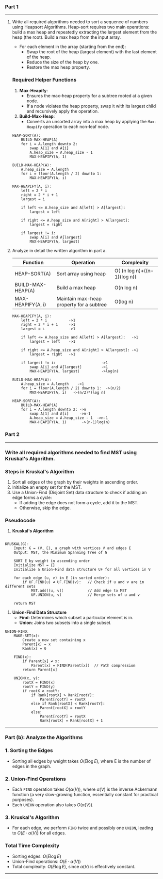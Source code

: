 ### Part 1

* * * * *
1.  Write all required algorithms needed to sort a sequence of numbers using Heapsort Algorithms. Heap-sort requires two main operations: build a max heap and repeatedly extracting the largest element from the heap (the root). Build a max heap from the input array.

    -   For each element in the array (starting from the end):
        -   Swap the root of the heap (largest element) with the last element of the heap.
        -   Reduce the size of the heap by one.
        -   Restore the max heap property.

    ### **Required Helper Functions**

    1.  **Max-Heapify**:
        -   Ensures the max-heap property for a subtree rooted at a given node.
        -   If a node violates the heap property, swap it with its largest child and recursively apply the operation.
    2.  **Build-Max-Heap**:
        -   Converts an unsorted array into a max heap by applying the `Max-Heapify` operation to each non-leaf node.

    ```
    HEAP-SORT(A):
        BUILD-MAX-HEAP(A)
        for i = A.length downto 2:
            swap A[1] and A[i]
            A.heap_size = A.heap_size - 1
            MAX-HEAPIFY(A, 1)

    BUILD-MAX-HEAP(A):
        A.heap_size = A.length
        for i = floor(A.length / 2) downto 1:
            MAX-HEAPIFY(A, i)

    MAX-HEAPIFY(A, i):
        left = 2 * i
        right = 2 * i + 1
        largest = i

        if left <= A.heap_size and A[left] > A[largest]:
            largest = left

        if right <= A.heap_size and A[right] > A[largest]:
            largest = right

        if largest != i:
            swap A[i] and A[largest]
            MAX-HEAPIFY(A, largest)

    ```

2.  Analyze in detail the written algorithm in part a.

    | **Function** | **Operation** | **Complexity** |
    | --- | --- | --- |
    | HEAP-SORT(A) | Sort array using heap | O( (n log⁡ n)+((n-1)(log n)) |
    | BUILD-MAX-HEAP(A) | Build a max heap | O(n log n) |
    | MAX-HEAPIFY(A, i) | Maintain max-heap property for a subtree | O(log⁡ n) |

    ```
    MAX-HEAPIFY(A, i):
        left = 2 * i          ->1
        right = 2 * i + 1     ->1
        largest = i           ->1

        if left <= A.heap_size and A[left] > A[largest]:   ->1
            largest = left    ->1

        if right <= A.heap_size and A[right] > A[largest]: ->1
            largest = right   ->1

        if largest != i:                     ->1
            swap A[i] and A[largest]         ->1
            MAX-HEAPIFY(A, largest)          ->log(n)

    ```

    ```
    BUILD-MAX-HEAP(A):
        A.heap_size = A.length    ->1
        for i = floor(A.length / 2) downto 1:  ->(n/2)
            MAX-HEAPIFY(A, i)   ->(n/2)*(log n)

    ```

    ```
    HEAP-SORT(A):
        BUILD-MAX-HEAP(A)
        for i = A.length downto 2: ->n
            swap A[1] and A[i]     ->n-1
            A.heap_size = A.heap_size - 1  ->n-1
            MAX-HEAPIFY(A, 1)       ->(n-1)log(n)

    ```



### Part 2

* * * * *

### Write all required algorithms needed to find MST using Kruskal's Algorithm.

### **Steps in Kruskal's Algorithm**

1.  Sort all edges of the graph by their weights in ascending order.
2.  Initialize an empty set for the MST.
3.  Use a Union-Find (Disjoint Set) data structure to check if adding an edge forms a cycle:
    -   If adding the edge does not form a cycle, add it to the MST.
    -   Otherwise, skip the edge.

### **Pseudocode**

1.  **Kruskal's Algorithm**

```

KRUSKAL(G):
    Input: G = (V, E), a graph with vertices V and edges E
    Output: MST, the Minimum Spanning Tree of G

    SORT E by weight in ascending order
    Initialize MST = {}
    Initialize a Union-Find data structure UF for all vertices in V

    for each edge (u, v) in E (in sorted order):
        if UF.FIND(u) ≠ UF.FIND(v):   // Check if u and v are in different sets
            MST.add((u, v))           // Add edge to MST
            UF.UNION(u, v)            // Merge sets of u and v

    return MST

```

1.  **Union-Find Data Structure**
    -   **Find**: Determines which subset a particular element is in.
    -   **Union**: Joins two subsets into a single subset.

```
UNION-FIND:
    MAKE-SET(x):
        Create a new set containing x
        Parent[x] = x
        Rank[x] = 0

    FIND(x):
        if Parent[x] ≠ x:
            Parent[x] = FIND(Parent[x])  // Path compression
        return Parent[x]

    UNION(x, y):
        rootX = FIND(x)
        rootY = FIND(y)
        if rootX ≠ rootY:
            if Rank[rootX] > Rank[rootY]:
                Parent[rootY] = rootX
            else if Rank[rootX] < Rank[rootY]:
                Parent[rootX] = rootY
            else:
                Parent[rootY] = rootX
                Rank[rootX] = Rank[rootX] + 1

```

* * * * *

### **Part (b): Analyze the Algorithms**

### **1\. Sorting the Edges**

-   Sorting all edges by weight takes $O(E\log{E})$, where E is the number of edges in the graph.

### **2\. Union-Find Operations**

-   Each `FIND` operation takes $O(α(V))$, where $α(V)$ is the inverse Ackermann function (a very slow-growing function, essentially constant for practical purposes).
-   Each `UNION` operation also takes $O(α(V)).$

### **3\. Kruskal's Algorithm**

-   For each edge, we perform `FIND` twice and possibly one `UNION`, leading to $O(E⋅α(V))$ for all edges.

### **Total Time Complexity**

-   Sorting edges: $O(E\log{E})$
-   Union-Find operations: $O(E⋅α(V))$
-   Total complexity: $O(E\log{E})$, since $α(V)$ is effectively constant.

* * * * *

